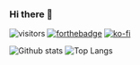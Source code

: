 ### Hi there 👋

![visitors](https://visitor-badge.laobi.icu/badge?page_id=zeing)
[![forthebadge](https://img.shields.io/badge/linkedin-follow%20me-%230077B5.svg?&style=flat&logo=linkedin)](https://www.linkedin.com/in/witthawin/)
[![ko-fi](https://ko-fi.com/img/githubbutton_sm.svg)](https://ko-fi.com/V7V86XXAH)

![Github stats](https://github-readme-stats.vercel.app/api?username=zeing&show_icons=true&theme=graywhite&hide=stars&include_all_commits=true&count_private=true)
![Top Langs](https://github-readme-stats.vercel.app/api/top-langs/?username=zeing&layout=compact&show_icons=true&count_private=true&langs_count=20)

<!--
**zeing/zeing** is a ✨ _special_ ✨ repository because its `README.md` (this file) appears on your GitHub profile.

Here are some ideas to get you started:

- 🔭 I’m currently working on ...
- 🌱 I’m currently learning ...
- 👯 I’m looking to collaborate on ...
- 🤔 I’m looking for help with ...
- 💬 Ask me about ...
- 📫 How to reach me: ...
- 😄 Pronouns: ...
- ⚡ Fun fact: ...
-->
